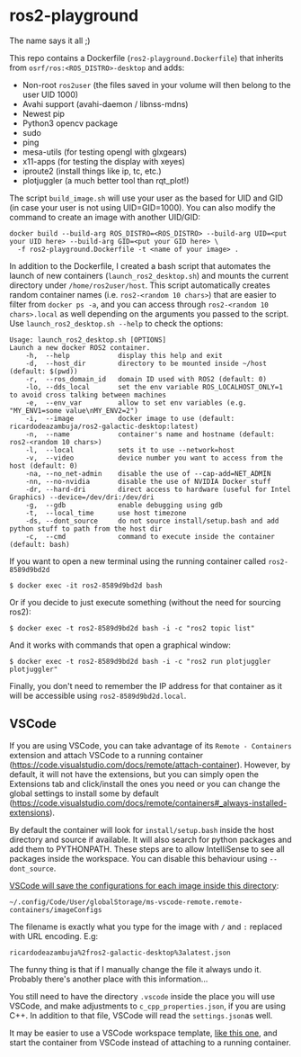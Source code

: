 # ros2-playground
The name says it all ;)


This repo contains a Dockerfile (`ros2-playground.Dockerfile`) that inherits from `osrf/ros:<ROS_DISTRO>-desktop` and adds:
* Non-root `ros2user` (the files saved in your volume will then belong to the user UID 1000)
* Avahi support (avahi-daemon / libnss-mdns)
* Newest pip
* Python3 opencv package
* sudo
* ping 
* mesa-utils (for testing opengl with glxgears)
* x11-apps (for testing the display with xeyes)
* iproute2 (install things like ip, tc, etc.)
* plotjuggler (a much better tool than rqt_plot!)



The script `build_image.sh` will use your user as the based for UID and GID (in case your user is not using UID=GID=1000). 
You can also modify the command to create an image with another UID/GID:
```
docker build --build-arg ROS_DISTRO=<ROS_DISTRO> --build-arg UID=<put your UID here> --build-arg GID=<put your GID here> \
  -f ros2-playground.Dockerfile -t <name of your image> .
```

In addition to the Dockerfile, I created a bash script that automates the launch of new containers (`launch_ros2_desktop.sh`) 
and mounts the current directory under `/home/ros2user/host`.
This script automatically creates random container names (i.e. `ros2-<random 10 chars>`) that are easier to filter from `docker ps -a`, and you can
access through `ros2-<random 10 chars>.local` as well depending on the arguments you passed to the script.
Use `launch_ros2_desktop.sh --help` to check the options:
```
Usage: launch_ros2_desktop.sh [OPTIONS]
Launch a new docker ROS2 container.
    -h,  --help            display this help and exit
    -d,  --host_dir        directory to be mounted inside ~/host (default: $(pwd))
    -r,  --ros_domain_id   domain ID used with ROS2 (default: 0)
    -lo, --dds_local       set the env variable ROS_LOCALHOST_ONLY=1 to avoid cross talking between machines
    -e,  --env_var         allow to set env variables (e.g. "MY_ENV1=some value\nMY_ENV2=2")
    -i,  --image           docker image to use (default: ricardodeazambuja/ros2-galactic-desktop:latest)
    -n,  --name            container's name and hostname (default: ros2-<random 10 chars>)
    -l,  --local           sets it to use --network=host
    -v,  --video           device number you want to access from the host (default: 0)
    -na, --no_net-admin    disable the use of --cap-add=NET_ADMIN
    -nn, --no-nvidia       disable the use of NVIDIA Docker stuff
    -dr, --hard-dri        direct access to hardware (useful for Intel Graphics) --device=/dev/dri:/dev/dri
    -g,  --gdb             enable debugging using gdb
    -t,  --local_time      use host timezone
    -ds, --dont_source     do not source install/setup.bash and add python stuff to path from the host dir
    -c,  --cmd             command to execute inside the container (default: bash)

```


If you want to open a new terminal using the running container called `ros2-8589d9bd2d`
```
$ docker exec -it ros2-8589d9bd2d bash
```

Or if you decide to just execute something (without the need for sourcing ros2):
```
$ docker exec -t ros2-8589d9bd2d bash -i -c "ros2 topic list"
```

And it works with commands that open a graphical window:
```
$ docker exec -t ros2-8589d9bd2d bash -i -c "ros2 run plotjuggler plotjuggler"
```

Finally, you don't need to remember the IP address for that container as it will be accessible using `ros2-8589d9bd2d.local`.

## VSCode
If you are using VSCode, you can take advantage of its `Remote - Containers` extension and attach VSCode to a running container (https://code.visualstudio.com/docs/remote/attach-container). However, by default, it will not have the extensions, but you can simply open the Extensions tab and click/install the ones you need or you can change the global settings to install some by default (https://code.visualstudio.com/docs/remote/containers#_always-installed-extensions).


By default the container will look for `install/setup.bash` inside the host directory and source if available. 
It will also search for python packages and add them to PYTHONPATH. These steps are to allow IntelliSense to see all packages inside the workspace. 
You can disable this behaviour using `--dont_source`.


[VSCode will save the configurations for each image inside this directory](https://code.visualstudio.com/docs/remote/attach-container#_attached-container-configuration-files):

`~/.config/Code/User/globalStorage/ms-vscode-remote.remote-containers/imageConfigs`

The filename is exactly what you type for the image with `/` and `:` replaced with URL encoding. E.g: 

`ricardodeazambuja%2fros2-galactic-desktop%3alatest.json`

The funny thing is that if I manually change the file it always undo it. Probably there's another place with this information...

You still need to have the directory `.vscode` inside the place you will use VSCode, and make adjustments to `c_cpp_properties.json`, if you are using C++. In addition to that file, VSCode will read the `settings.json`as well.

It may be easier to use a VSCode workspace template, [like this one](https://github.com/athackst/vscode_ros2_workspace), and start the container from VSCode instead of attaching to a running container.